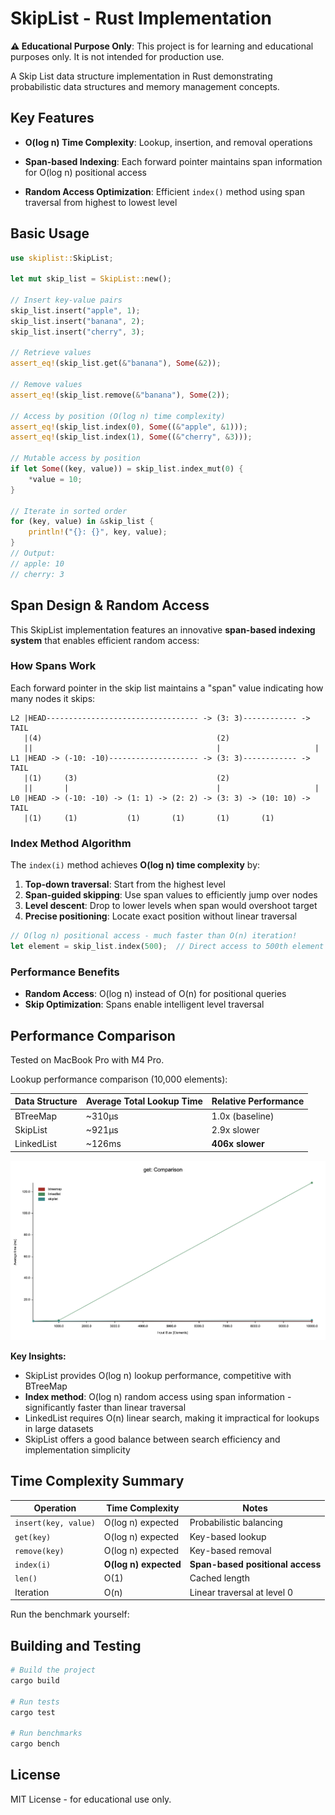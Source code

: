 # SkipList - Rust Implementation

**⚠️ Educational Purpose Only**: This project is for learning and educational purposes only. It is not intended for production use.

A Skip List data structure implementation in Rust demonstrating probabilistic data structures and memory management concepts.

## Key Features

- **O(log n) Time Complexity**: Lookup, insertion, and removal operations

- **Span-based Indexing**: Each forward pointer maintains span information for O(log n) positional access
- **Random Access Optimization**: Efficient `index()` method using span traversal from highest to lowest level

## Basic Usage

```rust
use skiplist::SkipList;

let mut skip_list = SkipList::new();

// Insert key-value pairs
skip_list.insert("apple", 1);
skip_list.insert("banana", 2);
skip_list.insert("cherry", 3);

// Retrieve values
assert_eq!(skip_list.get(&"banana"), Some(&2));

// Remove values
assert_eq!(skip_list.remove(&"banana"), Some(2));

// Access by position (O(log n) time complexity)
assert_eq!(skip_list.index(0), Some((&"apple", &1)));
assert_eq!(skip_list.index(1), Some((&"cherry", &3)));

// Mutable access by position
if let Some((key, value)) = skip_list.index_mut(0) {
    *value = 10;
}

// Iterate in sorted order
for (key, value) in &skip_list {
    println!("{}: {}", key, value);
}
// Output:
// apple: 10
// cherry: 3
```

## Span Design & Random Access

This SkipList implementation features an innovative **span-based indexing system** that enables efficient random access:

### How Spans Work

Each forward pointer in the skip list maintains a "span" value indicating how many nodes it skips:

```
L2 |HEAD---------------------------------- -> (3: 3)------------ -> TAIL
   |(4)                                       (2)
   ||                                         |                     |
L1 |HEAD -> (-10: -10)-------------------- -> (3: 3)------------ -> TAIL
   |(1)     (3)                               (2)
   ||       |                                 |                     |
L0 |HEAD -> (-10: -10) -> (1: 1) -> (2: 2) -> (3: 3) -> (10: 10) -> TAIL
   |(1)     (1)           (1)       (1)       (1)       (1)
```

### Index Method Algorithm

The `index(i)` method achieves **O(log n) time complexity** by:

1. **Top-down traversal**: Start from the highest level
2. **Span-guided skipping**: Use span values to efficiently jump over nodes
3. **Level descent**: Drop to lower levels when span would overshoot target
4. **Precise positioning**: Locate exact position without linear traversal

```rust
// O(log n) positional access - much faster than O(n) iteration!
let element = skip_list.index(500);  // Direct access to 500th element
```

### Performance Benefits

- **Random Access**: O(log n) instead of O(n) for positional queries
- **Skip Optimization**: Spans enable intelligent level traversal

## Performance Comparison

Tested on MacBook Pro with M4 Pro.

Lookup performance comparison (10,000 elements):

| Data Structure | Average Total Lookup Time | Relative Performance |
| -------------- | ------------------------- | -------------------- |
| BTreeMap       | ~310µs                    | 1.0x (baseline)      |
| SkipList       | ~921µs                    | 2.9x slower          |
| LinkedList     | ~126ms                    | **406x slower**      |

![comparison](comparison.png)

**Key Insights:**

- SkipList provides O(log n) lookup performance, competitive with BTreeMap
- **Index method**: O(log n) random access using span information - significantly faster than linear traversal
- LinkedList requires O(n) linear search, making it impractical for lookups in large datasets
- SkipList offers a good balance between search efficiency and implementation simplicity

## Time Complexity Summary

| Operation            | Time Complexity       | Notes                            |
| -------------------- | --------------------- | -------------------------------- |
| `insert(key, value)` | O(log n) expected     | Probabilistic balancing          |
| `get(key)`           | O(log n) expected     | Key-based lookup                 |
| `remove(key)`        | O(log n) expected     | Key-based removal                |
| `index(i)`           | **O(log n) expected** | **Span-based positional access** |
| `len()`              | O(1)                  | Cached length                    |
| Iteration            | O(n)                  | Linear traversal at level 0      |

Run the benchmark yourself:

## Building and Testing

```bash
# Build the project
cargo build

# Run tests
cargo test

# Run benchmarks
cargo bench
```

## License

MIT License - for educational use only.
